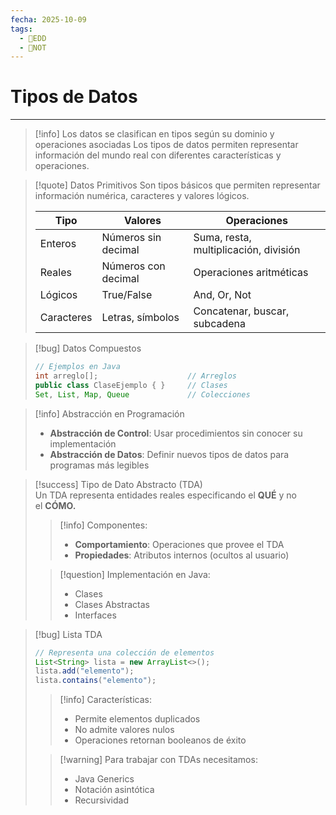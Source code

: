 ```yaml
---
fecha: 2025-10-09
tags:
  - 💾EDD
  - 📝NOT
---
```


# Tipos de Datos
---
> [!info] Los datos se clasifican en tipos según su dominio y operaciones asociadas
Los tipos de datos permiten representar información del mundo real con diferentes características y operaciones.

> [!quote] Datos Primitivos
> Son tipos básicos que permiten representar información numérica, caracteres y valores lógicos.
> 
> | **Tipo** | **Valores** | **Operaciones** |
> |----------|-------------|-----------------|
> | Enteros | Números sin decimal | Suma, resta, multiplicación, división |
> | Reales | Números con decimal | Operaciones aritméticas |
> | Lógicos | True/False | And, Or, Not |
> | Caracteres | Letras, símbolos | Concatenar, buscar, subcadena |

> [!bug] Datos Compuestos
> ```java
> // Ejemplos en Java
> int arreglo[];                    // Arreglos
> public class ClaseEjemplo { }     // Clases
> Set, List, Map, Queue             // Colecciones
> ```

> [!info] Abstracción en Programación
> - **Abstracción de Control**: Usar procedimientos sin conocer su implementación
> - **Abstracción de Datos**: Definir nuevos tipos de datos para programas más legibles

> [!success] Tipo de Dato Abstracto (TDA)  
> Un TDA representa entidades reales especificando el **QUÉ** y no el **CÓMO.**
>> [!info] Componentes:
>> - **Comportamiento**: Operaciones que provee el TDA
>> - **Propiedades**: Atributos internos (ocultos al usuario)
>
>> [!question] Implementación en Java:
>> - Clases
>> - Clases Abstractas
>> - Interfaces

> [!bug] Lista TDA
> ```java
> // Representa una colección de elementos
> List<String> lista = new ArrayList<>();
> lista.add("elemento");
> lista.contains("elemento");
> ```
>
>> [!info] Características:
>> - Permite elementos duplicados
>> - No admite valores nulos
>> - Operaciones retornan booleanos de éxito
>
>> [!warning] Para trabajar con TDAs necesitamos:
>> - Java Generics 
>> - Notación asintótica
>> - Recursividad